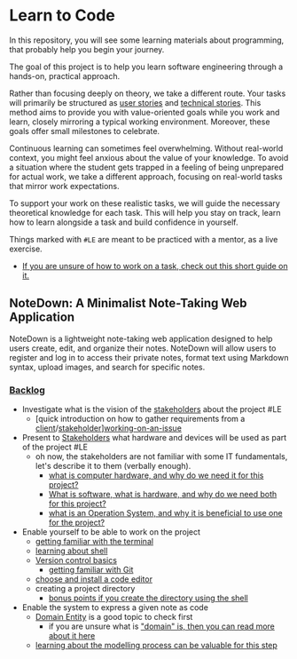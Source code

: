 [user-story]: /topics/project-management/user-story.md
[technical-story]: /topics/project-management/technical-story.md
[user-epic]: /topics/project-management/epic.md
[backlog]: /topics/project-management/backlog.md
[entity]: /topics/programming/entity.md
[domain]: /topics/programming/ddd/domain.md
[modelling]: /topics//programming/modelling.md
[stakeholder]: /topics/project-management/stackeholder.md
[hardware]: /topics/programming/foundation/hardware/Summary.md
[software-hardware]: /topics/programming/foundation/SoftwareAndHardware.md
[operation-system]: /topics/programming/foundation/OperationSystemFundamentals.md
[command-line-interface]: /topics/programming/foundation/CommandLineInterface.md
[shell]: /topics/programming/foundation/shell/README.md
[version-control]: /topics/programming/version-control/README.md
[git-getting-started]: /topics/programming/version-control/git/getting-started.md
[code-editor]: /topics/editor.md
[client]: /topics/project-management/client.md
[working-on-an-issue]: /topics/project-management/working-on-an-issue.md

# Learn to Code

In this repository, you will see some learning materials about programming, that probably help you begin your journey.

The goal of this project is to help you learn software engineering through a hands-on, practical approach.

Rather than focusing deeply on theory, we take a different route. 
Your tasks will primarily be structured as [user stories][user-story] and [technical stories][technical-story]. 
This method aims to provide you with value-oriented goals while you work and learn, 
closely mirroring a typical working environment. 
Moreover, these goals offer small milestones to celebrate.

Continuous learning can sometimes feel overwhelming. Without real-world context, you might feel anxious about the value of your knowledge. To avoid a situation where the student gets trapped in a feeling of being unprepared for actual work, we take a different approach, focusing on real-world tasks that mirror work expectations.

To support your work on these realistic tasks, we will guide the necessary theoretical knowledge for each task.
This will help you stay on track, learn how to learn alongside a task and build confidence in yourself.

Things marked with `#LE` are meant to be practiced with a mentor, as a live exercise.

- [If you are unsure of how to work on a task, check out this short guide on it.][working-on-an-issue]

## **NoteDown: A Minimalist Note-Taking Web Application**

NoteDown is a lightweight note-taking web application designed to help users create, edit, and organize their notes.
NoteDown will allow users to register and log in to access their private notes, format text using Markdown syntax, upload images, and search for specific notes.

### [Backlog][backlog]

- Investigate what is the vision of the [stakeholders][stakeholder] about the project #LE
  - [quick introduction on how to gather requirements from a [client][client]/[stakeholder][stakeholder]][working-on-an-issue]
- Present to [Stakeholders][stakeholder] what hardware and devices will be used as part of the project #LE
  - oh now, the stakeholders are not familiar with some IT fundamentals, let's describe it to them (verbally enough).
    * [what is computer hardware, and why do we need it for this project?][hardware]
    * [What is software, what is hardware, and why do we need both for this project?][software-hardware]
    * [what is an Operation System, and why it is beneficial to use one for the project?][operation-system]
- Enable yourself to be able to work on the project
  - [getting familiar with the terminal][command-line-interface]
  - [learning about shell][shell]
  - [Version control basics][version-control]
    - [getting familiar with Git][git-getting-started]
  - [choose and install a code editor][code-editor]
  - creating a project directory
    - [bonus points if you create the directory using the shell][shell]
- Enable the system to express a given note as code
  - [Domain Entity][entity] is a good topic to check first
    - if you are unsure what is ["domain" is, then you can read more about it here][domain]
  - [learning about the modelling process can be valuable for this step][modelling]

<!-- 
- Users can create new notes
- Users can view all saved notes
- Users can edit existing notes
- Users can delete notes
- Notes are persisted across application restarts:
  - Store notes in a file system
  - Implement caching for faster access (optional)
  - Store notes in a database (future implementation)
- Multiple users can register with unique usernames and passwords:
    - Create a user registration form
    - Validate username and password input
    - Hash and store passwords securely
    - Implement login functionality
- Registered users can log in to access their notes
- Users can organize notes by category or tag (optional)
- Users can search for specific notes
- Users can format notes using Markdown syntax:
    - Accept Markdown text input from a user
    - Convert Markdown text to HTML on the server side
    - Display formatted HTML note content to the user
- Users can upload images to include in notes
- Users can view uploaded images within notes
- The application displays formatted notes with HTML rendering
- Notes are stored securely and privately for each user
- User accounts can be deleted or deactivated
- Forgotten passwords can be recovered or reset 

-->
